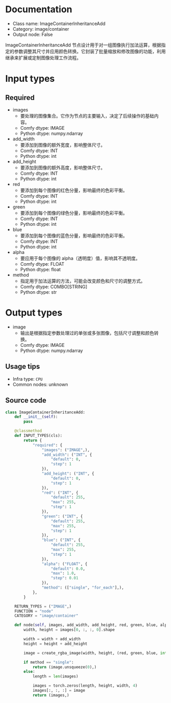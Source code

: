 
# Documentation
- Class name: ImageContainerInheritanceAdd
- Category: image/container
- Output node: False

ImageContainerInheritanceAdd 节点设计用于对一组图像执行加法运算，根据指定的参数调整其尺寸并应用颜色转换。它封装了批量缩放和修改图像的功能，利用继承来扩展或定制图像处理工作流程。

# Input types
## Required
- images
    - 要处理的图像集合。它作为节点的主要输入，决定了后续操作的基础内容。
    - Comfy dtype: IMAGE
    - Python dtype: numpy.ndarray
- add_width
    - 要添加到图像的额外宽度，影响整体尺寸。
    - Comfy dtype: INT
    - Python dtype: int
- add_height
    - 要添加到图像的额外高度，影响整体尺寸。
    - Comfy dtype: INT
    - Python dtype: int
- red
    - 要添加到每个图像的红色分量，影响最终的色彩平衡。
    - Comfy dtype: INT
    - Python dtype: int
- green
    - 要添加到每个图像的绿色分量，影响最终的色彩平衡。
    - Comfy dtype: INT
    - Python dtype: int
- blue
    - 要添加到每个图像的蓝色分量，影响最终的色彩平衡。
    - Comfy dtype: INT
    - Python dtype: int
- alpha
    - 要应用于每个图像的 alpha（透明度）值，影响其不透明度。
    - Comfy dtype: FLOAT
    - Python dtype: float
- method
    - 指定用于加法运算的方法，可能会改变颜色和尺寸的调整方式。
    - Comfy dtype: COMBO[STRING]
    - Python dtype: str

# Output types
- image
    - 输出是根据指定参数处理过的单张或多张图像，包括尺寸调整和颜色转换。
    - Comfy dtype: IMAGE
    - Python dtype: numpy.ndarray

## Usage tips
- Infra type: `CPU`
- Common nodes: unknown


## Source code
```python
class ImageContainerInheritanceAdd:
    def __init__(self):
        pass

    @classmethod
    def INPUT_TYPES(cls):
        return {
            "required": {
                "images": ("IMAGE",),
                "add_width": ("INT", {
                    "default": 0,
                    "step": 1
                }),
                "add_height": ("INT", {
                    "default": 0,
                    "step": 1
                }),
                "red": ("INT", {
                    "default": 255,
                    "max": 255,
                    "step": 1
                }),
                "green": ("INT", {
                    "default": 255,
                    "max": 255,
                    "step": 1
                }),
                "blue": ("INT", {
                    "default": 255,
                    "max": 255,
                    "step": 1
                }),
                "alpha": ("FLOAT", {
                    "default": 0.0,
                    "max": 1.0,
                    "step": 0.01
                }),
                "method": (["single", "for_each"],),
            },
        }

    RETURN_TYPES = ("IMAGE",)
    FUNCTION = "node"
    CATEGORY = "image/container"

    def node(self, images, add_width, add_height, red, green, blue, alpha, method):
        width, height = images[0, :, :, 0].shape

        width = width + add_width
        height = height + add_height

        image = create_rgba_image(width, height, (red, green, blue, int(alpha * 255))).image_to_tensor()

        if method == "single":
            return (image.unsqueeze(0),)
        else:
            length = len(images)

            images = torch.zeros(length, height, width, 4)
            images[:, :, :] = image
            return (images,)

```
